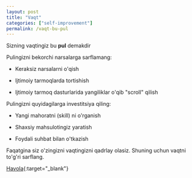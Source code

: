 ```yaml
---
layout: post
title: "Vaqt"
categories: ["self-improvement"]
permalink: /vaqt-bu-pul
---
```


Sizning vaqtingiz bu **pul** demakdir

Pulingizni bekorchi narsalarga sarflamang:

- Keraksiz narsalarni o'qish

- Ijtimoiy tarmoqlarda tortishish

- Ijtimoiy tarmoq dasturlarida yangiliklar o'qib "scroll" qilish

Pulingizni quyidagilarga investitsiya qiling:

- Yangi mahoratni (skill) ni o'rganish

- Shaxsiy mahsulotingiz yaratish

- Foydali suhbat bilan o'tkazish

Faqatgina siz o'zingizni vaqtingizni qadrlay olasiz. Shuning uchun vaqtni to'g'ri sarflang.

[Havola](https://t.me/nodir_adventure/253){:target="_blank"}
